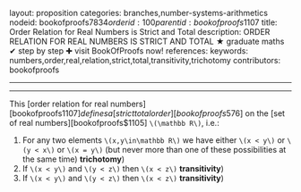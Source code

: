 layout: proposition
categories: branches,number-systems-arithmetics
nodeid: bookofproofs$7834
orderid: 100
parentid: bookofproofs$1107
title: Order Relation for Real Numbers is Strict and Total
description: ORDER RELATION FOR REAL NUMBERS IS STRICT AND TOTAL &#9733; graduate maths &#10004; step by step &#10010; visit BookOfProofs now!
references: 
keywords: numbers,order,real,relation,strict,total,transitivity,trichotomy
contributors: bookofproofs

---


---

This [order relation for real numbers][bookofproofs$1107] defines a [strict total order][bookofproofs$576] on the [set of real numbers][bookofproofs$1105]  `\(\mathbb R\)`, i.e.:

1. For any two elements `\(x,y\in\mathbb R\)` we have either `\(x < y\)` or `\(y < x\)` or `\(x = y\)` (but never more than one of these possibilities at the same time)  **trichotomy**)
1. If `\(x < y\)` and `\(y < z\)` then `\(x < z\)`  **transitivity**)
1. If `\(x < y\)` and `\(y < z\)` then `\(x < z\)`  **transitivity**)
